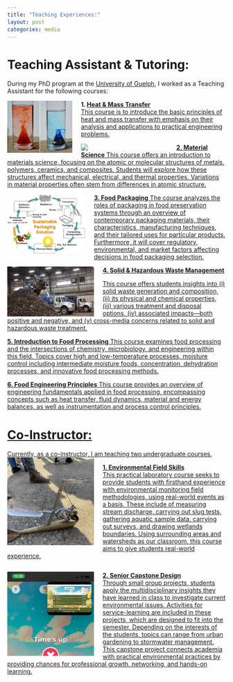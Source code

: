 ```yaml
---
title: "Teaching Experiences:"
layout: post
categories: media
---
```


# Teaching Assistant & Tutoring:
During my PhD program at the <a href="https://www.uoguelph.ca/">University of Guelph</a>, I worked as a Teaching Assistant for the following courses: 
<div>
    <img align="left" width="150" src="/File/Density.png" style="margin-right: 20px;">
    <p><strong> 1. <a href="https://www.uoguelph.ca/engineering/system/files/3430_3.pdf">Heat & Mass Transfer</strong><br>
 This course is to introduce the basic principles of heat and mass transfer with emphasis on their analysis and applications to practical engineering problems.</p>
 </div>

<div style="clear:both;"></div>
<img align="left" width="200" src="/File/Picture3.png" style="margin-right: 20px;">
<p><strong> 2. <a href="https://www.uoguelph.ca/engineering/course-outlines/material-science-engg2120">Material Science</strong><be>
This course offers an introduction to materials science, focusing on the atomic or molecular structures of metals, polymers, ceramics, and composites. Students will explore how these structures affect mechanical, electrical, and thermal properties. Variations in material properties often stem from differences in atomic structure.</p>
 </div>

<div style="clear:both;"></div>    
 <img align="left" width="180" src="/File/Packaging mat.PNG" style="margin-right: 20px;">
<p><strong> 3. <a href="https://www.uoguelph.ca/engineering/course-outlines/material-science-engg2120">Food Packaging</strong><be>
The course analyzes the roles of packaging in food preservation systems through an overview of contemporary packaging materials, their characteristics, manufacturing techniques, and their tailored uses for particular products. Furthermore, it will cover regulatory, environmental, and market factors affecting decisions in food packaging selection.</p>
</div>


<div style="clear:both;"></div>
<img align="left" width="200" src="/File/Guelph.png" style="margin-right: 20px;">
<p><strong> 4. <a href="https://www.uoguelph.ca/engineering/system/files/4340.pdf">Solid & Hazardous Waste Management</strong><be> 

This course offers students insights into (i) solid waste generation and composition, (ii) its physical and chemical properties, (iii) various treatment and disposal options, (iv) associated impacts—both positive and negative, and (v) cross-media concerns related to solid and hazardous waste treatment.</p> 
</div>

<div style="clear:both;"></div>
<p><strong> 5. <a href="https://courses.opened.uoguelph.ca/search/publicCourseSearchDetails.do?method=load&courseId=18748">Introduction to Food Processing</strong><be> 
This course examines food processing and the intersections of chemistry, microbiology, and engineering within this field. Topics cover high and low-temperature processes, moisture control including intermediate moisture foods, concentration, dehydration processes, and innovative food processing methods.</p> 
</div>

<div style="clear:both;"></div>
<p><strong> 6. <a href="https://www.uoguelph.ca/registrar/calendars/undergraduate/2020-2021/courses/food2620.shtml">Food Engineering Principles</strong><be> 
This course provides an overview of engineering fundamentals applied in food processing, encompassing concepts such as heat transfer, fluid dynamics, material and energy balances, as well as instrumentation and process control principles.</p> 

# Co-Instructor:

<div>
    Currently, as a co-instructor, I am teaching two undergraduate courses. 
    <img align="left" width="200" src="/File/NRES338.jpg" style="margin-right: 20px;">
    <p><strong>1. Environmental Field Skills</strong><br>
  This practical laboratory course seeks to provide students with firsthand experience with environmental monitoring field methodologies, using real-world events as a basis. These include of measuring stream discharge, carrying out slug tests, gathering aquatic sample data, carrying out surveys, and drawing wetlands boundaries. Using surrounding areas and watersheds as our classroom, this course aims to give students real-world experience.</p>
</div>

<div style="clear:both;"></div>

<div>
    <img align="left" width="200" src="/File/NRES497.PNG" style="margin-right: 20px;">
    <p><strong>2. Senior Capstone Design</strong><br>
    Through small group projects, students apply the multidisciplinary insights they have learned in class to investigate current environmental issues. Activities for service-learning are included in these projects, which are designed to fit into the semester. Depending on the interests of the students, topics can range from urban gardening to stormwater management. This capstone project connects academia with practical environmental practices by providing chances for professional growth, networking, and hands-on learning.</p>
</div>






